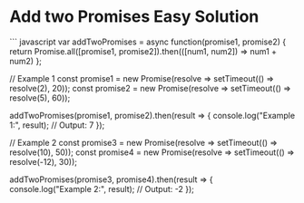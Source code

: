 # Add two Promises Easy Solution

​``` javascript
var addTwoPromises = async function(promise1, promise2) {
  return Promise.all([promise1, promise2]).then(([num1, num2]) => num1 + num2)
 };

// Example 1
const promise1 = new Promise(resolve => setTimeout(() => resolve(2), 20));
const promise2 = new Promise(resolve => setTimeout(() => resolve(5), 60));

addTwoPromises(promise1, promise2).then(result => {
  console.log("Example 1:", result); // Output: 7
});

// Example 2
const promise3 = new Promise(resolve => setTimeout(() => resolve(10), 50));
const promise4 = new Promise(resolve => setTimeout(() => resolve(-12), 30));

addTwoPromises(promise3, promise4).then(result => {
  console.log("Example 2:", result); // Output: -2
});

```
